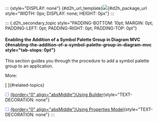 ::: {style="DISPLAY: none"}
[](ms-xhelp:///?Id=d2h_url_template){#d2h_url_template}![](!package_url!){#d2h_package_url style="WIDTH: 0px; DISPLAY: none; HEIGHT: 0px"}
:::

::: {.d2h_secondary_topic style="PADDING-BOTTOM: 10pt; MARGIN: 0pt; PADDING-LEFT: 0pt; PADDING-RIGHT: 0pt; PADDING-TOP: 0pt"}
#### Enabling the Addition of a Symbol Palette Group in Diagram MVC {#enabling-the-addition-of-a-symbol-palette-group-in-diagram-mvc style="tab-stops: 0pt"}

This section guides you through the procedure to add a symbol palette group to an application.

More:

[ ]{#related-topics}

[![](button.gif){border="0" align="absMiddle"}Using Builder](ms-xhelp:///?Id=ea752430-37f3-456e-97a6-ea612754e386){style="TEXT-DECORATION: none"}

[![](button.gif){border="0" align="absMiddle"}Using Properties Model](ms-xhelp:///?Id=0df6175f-b6a2-4df2-95cc-1131cd9b52e2){style="TEXT-DECORATION: none"}
:::
